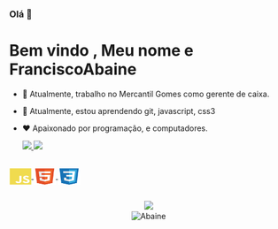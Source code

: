 ### Olá 👋 <h1>Bem vindo , Meu nome e FranciscoAbaine</h1>

- 🔭 Atualmente, trabalho no Mercantil Gomes como gerente de caixa.
- 🌱 Atualmente, estou aprendendo git, javascript, css3
- ❤️ Apaixonado por programação, e computadores.
 

  <div>
  <a href="https://github.com/Abaine-desing">
  <img height="160em" src="https://github-readme-stats.vercel.app/api?username=Abaine-desing&show_icons=true&theme=dark&include_all_commits=true&count_private=true"/>
  <img height="160em" src="https://github-readme-stats.vercel.app/api/top-langs/?username=Abaine-desing&layout=compact&langs_count=7&theme=dark"/>
</div>
  
<div style="display: inline_block"><br>
  <img align="center" alt="Abaine-Js" height="30" width="40" src="https://raw.githubusercontent.com/devicons/devicon/master/icons/javascript/javascript-plain.svg">
  <img align="center" alt="Abaine-HTML" height="30" width="40" src="https://raw.githubusercontent.com/devicons/devicon/master/icons/html5/html5-original.svg">
  <img align="center" alt="Abaine-CSS" height="30" width="40" src="https://raw.githubusercontent.com/devicons/devicon/master/icons/css3/css3-original.svg">
  
  ##

 </div> 
<div> 
  <center><a href="https://www.linkedin.com/in/francisco-gomes-0424a0220/" target="_blank"><img src="https://img.shields.io/badge/-LinkedIn-%230077B5?style=for-the-badge&logo=linkedin&logoColor=white" target="_blank"></a> </center>
</div> 
  <div>
<center><img alt="Abaine" src="https://i.pinimg.com/originals/66/f7/48/66f74846f838c149a848b8d6c848ebc1.gif"></center>
  </div>
